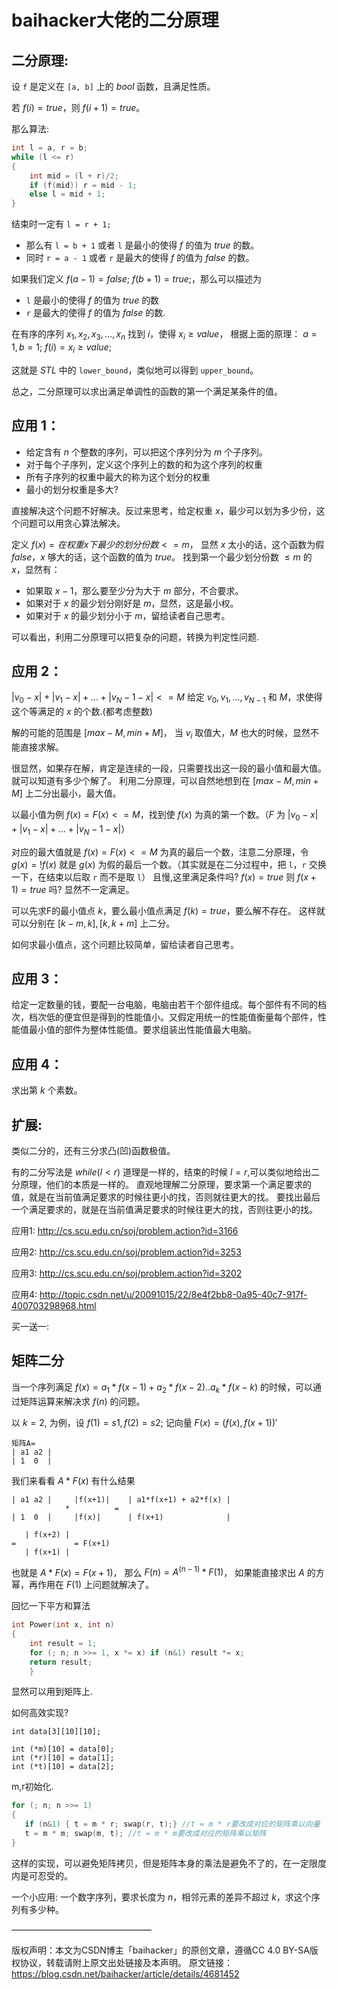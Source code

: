 # baihacker大佬的二分原理

## 二分原理:

设 `f` 是定义在 `[a, b]` 上的 $bool$ 函数，且满足性质。

若 $f(i) = true$，则 $f(i+1) = true$。

那么算法:
```cpp
int l = a, r = b;
while (l <= r)
{
    int mid = (l + r)/2;
    if (f(mid)) r = mid - 1;
    else l = mid + 1;
}
```

结束时一定有 `l = r + 1;`

- 那么有 `l = b + 1` 或者 `l` 是最小的使得 $f$ 的值为 $true$ 的数。
- 同时 `r = a - 1` 或者 `r` 是最大的使得 $f$ 的值为 $false$ 的数。

如果我们定义 $f(a-1) = false;$ $f(b+1) = true;$，那么可以描述为
- `l` 是最小的使得 $f$ 的值为 $true$ 的数
- `r` 是最大的使得 $f$ 的值为 $false$ 的数.

在有序的序列 $x_{1}, x_{2}, x_{3},..., x_{n}$ 找到 $i$，使得 $x_{i} \ge value$，
根据上面的原理：
$a = 1, b = 1;$
$f(i) = x_{i} \ge value;$

这就是 $STL$ 中的 `lower_bound`，类似地可以得到 `upper_bound`。

总之，二分原理可以求出满足单调性的函数的第一个满足某条件的值。

## 应用 1：

- 给定含有 $n$ 个整数的序列，可以把这个序列分为 $m$ 个子序列。
- 对于每个子序列，定义这个序列上的数的和为这个序列的权重
- 所有子序列的权重中最大的称为这个划分的权重
- 最小的划分权重是多大?

直接解决这个问题不好解决。反过来思考，给定权重 $x$，最少可以划为多少份，这个问题可以用贪心算法解决。

定义 $f(x) = 在权重 x 下最少的划分份数 <= m$，
显然 $x$ 太小的话，这个函数为假 $false$，$x$ 够大的话，这个函数的值为 $true$。
找到第一个最少划分份数 $\le m$ 的 $x$，显然有：
- 如果取 $x-1$，那么要至少分为大于 $m$ 部分，不合要求。
- 如果对于 $x$ 的最少划分刚好是 $m$，显然，这是最小权。
- 如果对于 $x$ 的最少划分小于 $m$，留给读者自己思考。

可以看出，利用二分原理可以把复杂的问题，转换为判定性问题.

## 应用 2：
$|v_{0} - x| + |v_{1} - x| + ... + |v_{N}-1 - x| <= M$
给定 $v_{0}, v_{1},...,v_{N-1}$ 和 $M$，求使得这个等满足的 $x$ 的个数.(都考虑整数)

解的可能的范围是
$[max - M, min + M]$，
当 $v_{i}$ 取值大，$M$ 也大的时候，显然不能直接求解。

很显然，如果存在解，肯定是连续的一段，只需要找出这一段的最小值和最大值。
就可以知道有多少个解了。
利用二分原理，可以自然地想到在 $[max - M, min + M]$ 上二分出最小，最大值。

以最小值为例 $f(x) = F(x) <= M$，找到使 $f(x)$ 为真的第一个数。（$F$ 为 $|v_{0} - x| + |v_{1} - x| + ... + |v_{N}-1 - x|$）

对应的最大值就是 $f(x) = F(x) <= M$ 为真的最后一个数，注意二分原理，令 $g(x) = !f(x)$ 就是 $g(x)$ 为假的最后一个数。（其实就是在二分过程中，把 `l`，`r` 交换一下，在结束以后取 `r` 而不是取 `l`）
且慢,这里满足条件吗?
$f(x)=true$ 则 $f(x+1)=true$ 吗?
显然不一定满足。

可以先求F的最小值点 $k$，要么最小值点满足 $f(k)=true$，要么解不存在。
这样就可以分别在 $[k-m, k], [k, k+m]$ 上二分。

如何求最小值点，这个问题比较简单，留给读者自己思考。


## 应用 3：
给定一定数量的钱，要配一台电脑，电脑由若干个部件组成。每个部件有不同的档次，档次低的便宜但是得到的性能值小。又假定用统一的性能值衡量每个部件，性能值最小值的部件为整体性能值。要求组装出性能值最大电脑。

## 应用 4：
求出第 $k$ 个素数。

## 扩展:
类似二分的，还有三分求凸(凹)函数极值。

有的二分写法是 $while (l < r)$ 道理是一样的，结束的时候 $l = r$,可以类似地给出二分原理，他们的本质是一样的。
直观地理解二分原理，要求第一个满足要求的值，就是在当前值满足要求的时候往更小的找，否则就往更大的找。
要找出最后一个满足要求的，就是在当前值满足要求的时候往更大的找，否则往更小的找。

应用1:
http://cs.scu.edu.cn/soj/problem.action?id=3166

应用2:
http://cs.scu.edu.cn/soj/problem.action?id=3253

应用3:
http://cs.scu.edu.cn/soj/problem.action?id=3202

应用4:
http://topic.csdn.net/u/20091015/22/8e4f2bb8-0a95-40c7-917f-400703298968.html

 

买一送一:

## 矩阵二分

当一个序列满足
$f(x) = a_{1} * f(x-1) + a_{2} * f(x-2) .. a_{k} * f(x-k)$ 的时候，可以通过矩阵运算来解决求 $f(n)$ 的问题。

以 $k = 2$, 为例，设 $f(1) = s1, f(2) = s2;$
记向量 $F(x) = (f(x), f(x+1))'$
```
矩阵A=
| a1 a2 |
| 1  0  |
```
我们来看看 $A*F(x)$ 有什么结果
```
| a1 a2 |     |f(x+1)|    | a1*f(x+1) + a2*f(x) |
            *          =                
| 1  0  |     |f(x)|      | f(x+1)              |

   | f(x+2) |
=             = F(x+1)
   | f(x+1) |
```  
也就是 $A*F(x) = F(x+1)$，
那么 $F(n) = A^(n-1) * F(1)$，
如果能直接求出 $A$ 的方幂，再作用在 $F(1)$ 上问题就解决了。

回忆一下平方和算法
```cpp
int Power(int x, int n)
{
    int result = 1;
    for (; n; n >>= 1, x *= x) if (n&1) result *= x;
    return result;
    }
```
显然可以用到矩阵上.

如何高效实现?
```
int data[3][10][10];
 
int (*m)[10] = data[0];
int (*r)[10] = data[1];
int (*t)[10] = data[2];
```
m,r初始化.
```cpp
for (; n; n >>= 1)
{
   if (n&1) { t = m * r; swap(r, t);} //t = m * r要改成对应的矩阵乘以向量
   t = m * m; swap(m, t); //t = m * m要改成对应的矩阵乘以矩阵
}
```
这样的实现，可以避免矩阵拷贝，但是矩阵本身的乘法是避免不了的，在一定限度内是可忍受的。

一个小应用:
一个数字序列，要求长度为 $n$，相邻元素的差异不超过 $k$，求这个序列有多少种。

————————————————

版权声明：本文为CSDN博主「baihacker」的原创文章，遵循CC 4.0 BY-SA版权协议，转载请附上原文出处链接及本声明。
原文链接：https://blog.csdn.net/baihacker/article/details/4681452